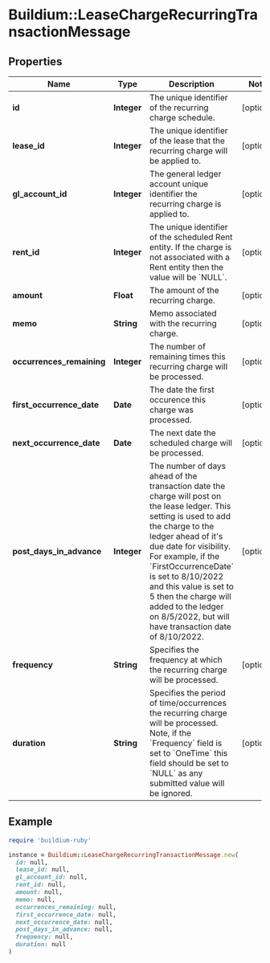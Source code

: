 # Buildium::LeaseChargeRecurringTransactionMessage

## Properties

| Name | Type | Description | Notes |
| ---- | ---- | ----------- | ----- |
| **id** | **Integer** | The unique identifier of the recurring charge schedule. | [optional] |
| **lease_id** | **Integer** | The unique identifier of the lease that the recurring charge will be applied to. | [optional] |
| **gl_account_id** | **Integer** | The general ledger account unique identifier the recurring charge is applied to. | [optional] |
| **rent_id** | **Integer** | The unique identifier of the scheduled Rent entity. If the charge is not associated with a Rent entity then the value will be &#x60;NULL&#x60;. | [optional] |
| **amount** | **Float** | The amount of the recurring charge. | [optional] |
| **memo** | **String** | Memo associated with the recurring charge. | [optional] |
| **occurrences_remaining** | **Integer** | The number of remaining times this recurring charge will be processed. | [optional] |
| **first_occurrence_date** | **Date** | The date the first occurence this charge was processed. | [optional] |
| **next_occurrence_date** | **Date** | The next date the scheduled charge will be processed. | [optional] |
| **post_days_in_advance** | **Integer** | The number of days ahead of the transaction date the charge will post on the lease ledger. This setting is used to add the charge to the ledger ahead of it&#39;s due date for visibility. For example, if the &#x60;FirstOccurrenceDate&#x60; is set to 8/10/2022 and this value is set to 5 then the charge will added to the ledger on 8/5/2022, but will have transaction date of 8/10/2022. | [optional] |
| **frequency** | **String** | Specifies the frequency at which the recurring charge will be processed. | [optional] |
| **duration** | **String** | Specifies the period of time/occurrences the recurring charge will be processed. Note, if the &#x60;Frequency&#x60; field is set to &#x60;OneTime&#x60; this field should be set to &#x60;NULL&#x60; as any submitted value will be ignored. | [optional] |

## Example

```ruby
require 'buildium-ruby'

instance = Buildium::LeaseChargeRecurringTransactionMessage.new(
  id: null,
  lease_id: null,
  gl_account_id: null,
  rent_id: null,
  amount: null,
  memo: null,
  occurrences_remaining: null,
  first_occurrence_date: null,
  next_occurrence_date: null,
  post_days_in_advance: null,
  frequency: null,
  duration: null
)
```

